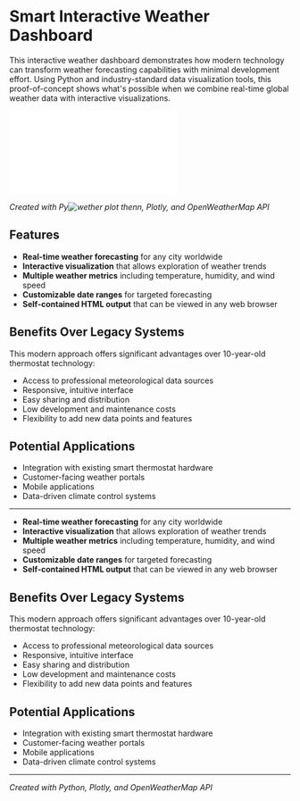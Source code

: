 
# Smart Interactive Weather Dashboard

This interactive weather dashboard demonstrates how modern technology can transform weather forecasting capabilities with minimal development effort. Using Python and industry-standard data visualization tools, this proof-of-concept shows what's possible when we combine real-time global weather data with interactive visualizations.

![Milwaukee_Weather_forecast](/content/milwaukee_weather_forecast.html)


*Created with Py![wether plot](https://github.com/user-attachments/assets/698625f3-7c8c-4902-b0da-e42d067ca1bd)
thenn, Plotly, and OpenWeatherMap API*


## Features

- **Real-time weather forecasting** for any city worldwide
- **Interactive visualization** that allows exploration of weather trends
- **Multiple weather metrics** including temperature, humidity, and wind speed
- **Customizable date ranges** for targeted forecasting
- **Self-contained HTML output** that can be viewed in any web browser

## Benefits Over Legacy Systems

This modern approach offers significant advantages over 10-year-old thermostat technology:
- Access to professional meteorological data sources
- Responsive, intuitive interface
- Easy sharing and distribution
- Low development and maintenance costs
- Flexibility to add new data points and features

## Potential Applications

- Integration with existing smart thermostat hardware
- Customer-facing weather portals
- Mobile applications
- Data-driven climate control systems

---


- **Real-time weather forecasting** for any city worldwide
- **Interactive visualization** that allows exploration of weather trends
- **Multiple weather metrics** including temperature, humidity, and wind speed
- **Customizable date ranges** for targeted forecasting
- **Self-contained HTML output** that can be viewed in any web browser

## Benefits Over Legacy Systems

This modern approach offers significant advantages over 10-year-old thermostat technology:
- Access to professional meteorological data sources
- Responsive, intuitive interface
- Easy sharing and distribution
- Low development and maintenance costs
- Flexibility to add new data points and features

## Potential Applications

- Integration with existing smart thermostat hardware
- Customer-facing weather portals
- Mobile applications
- Data-driven climate control systems

---

*Created with Python, Plotly, and OpenWeatherMap API*

